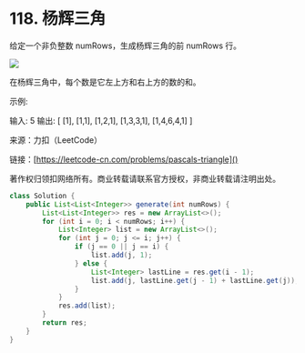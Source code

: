 # 118. 杨辉三角
给定一个非负整数 numRows，生成杨辉三角的前 numRows 行。

![](https://upload.wikimedia.org/wikipedia/commons/0/0d/PascalTriangleAnimated2.gif)

在杨辉三角中，每个数是它左上方和右上方的数的和。

示例:

输入: 5
输出:
[
     [1],
    [1,1],
   [1,2,1],
  [1,3,3,1],
 [1,4,6,4,1]
]

来源：力扣（LeetCode）

链接：[https://leetcode-cn.com/problems/pascals-triangle]()

著作权归领扣网络所有。商业转载请联系官方授权，非商业转载请注明出处。

```java
class Solution {
    public List<List<Integer>> generate(int numRows) {
        List<List<Integer>> res = new ArrayList<>();
        for (int i = 0; i < numRows; i++) {
            List<Integer> list = new ArrayList<>();
            for (int j = 0; j <= i; j++) {
                if (j == 0 || j == i) {
                    list.add(j, 1);
                } else {
                    List<Integer> lastLine = res.get(i - 1);
                    list.add(j, lastLine.get(j - 1) + lastLine.get(j));
                }
            }
            res.add(list);
        }
        return res;
    }
}
```